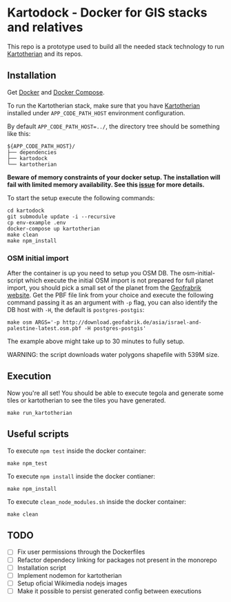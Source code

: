 # Kartodock - Docker for GIS stacks and relatives
This repo is a prototype used to build all the needed stack technology to run [Kartotherian](https://github.com/kartotherian/kartotherian) and its repos.

## Installation
Get [Docker](https://docs.docker.com/install/) and [Docker Compose](https://docs.docker.com/compose/install/).

To run the Kartotherian stack, make sure that you have [Kartotherian](https://gerrit.wikimedia.org/r/admin/projects/mediawiki/services/kartotherian) installed under `APP_CODE_PATH_HOST` environment configuration.

By default `APP_CODE_PATH_HOST=../`, the directory tree should be something like this:

```
${APP_CODE_PATH_HOST}/
├── dependencies
├── kartodock
└── kartotherian
```

**Beware of memory constraints of your docker setup. The installation will fail with limited memory availability. See this [issue](https://github.com/thesocialdev/kartodock/issues/6) for more details.**

To start the setup execute the following commands:
```
cd kartodock
git submodule update -i --recursive
cp env-example .env
docker-compose up kartotherian
make clean
make npm_install
```
### OSM initial import
After the container is up you need to setup you OSM DB. The osm-initial-script which execute the initial OSM import is not prepared for full planet import, you should pick a small set of the planet from the [Geofrabrik website](http://download.geofabrik.de/). Get the PBF file link from your choice and execute the following command passing it as an argument with `-p` flag, you can also identify the DB host with `-H`, the default is `postgres-postgis`:
```
make osm ARGS='-p http://download.geofabrik.de/asia/israel-and-palestine-latest.osm.pbf -H postgres-postgis'
```
The example above might take up to 30 minutes to fully setup.

WARNING: the script downloads water polygons shapefile with 539M size.

## Execution
Now you're all set! You should be able to execute tegola and generate some tiles or kartotherian to see the tiles you have generated.

```
make run_kartotherian
```

## Useful scripts

To execute `npm test` inside the docker container:
```
make npm_test
```

To execute `npm install` inside the docker contianer:
```
make npm_install
```

To execute `clean_node_modules.sh` inside the docker container:
```
make clean
```


## TODO
- [ ] Fix user permissions through the Dockerfiles
- [ ] Refactor dependecy linking for packages not present in the monorepo
- [ ] Installation script
- [ ] Implement nodemon for kartotherian
- [ ] Setup oficial Wikimedia nodejs images
- [ ] Make it possible to persist generated config between executions

